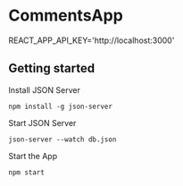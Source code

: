 # CommentsApp
REACT_APP_API_KEY='http://localhost:3000'

## Getting started

Install JSON Server 

```
npm install -g json-server
````

Start JSON Server
```
json-server --watch db.json
`````
Start the App
```
npm start
